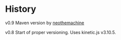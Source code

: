History
=======

v0.9 Maven version by [neothemachine](https://github.com/neothemachine)

v0.8 Start of proper versioning. Uses kinetic.js v3.10.5.